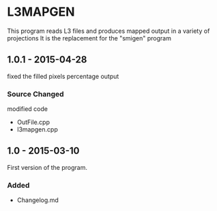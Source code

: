 # L3MAPGEN 
This program reads L3 files and produces mapped output in a variety of projections
It is the replacement for the "smigen" program

## 1.0.1 - 2015-04-28
fixed the filled pixels percentage output

### Source Changed
modified code
  * OutFile.cpp
  * l3mapgen.cpp

## 1.0 - 2015-03-10
First version of the program.

### Added
  * Changelog.md

